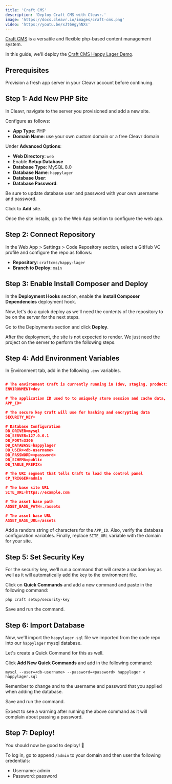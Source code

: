 ```yaml
---
title: 'Craft CMS'
description: 'Deploy Craft CMS with Cleavr.'
image: 'https://docs.cleavr.io/images/craft-cms.png'
video: 'https://youtu.be/xJt6AgyhNXs'
---
```


<you-tube video="xJt6AgyhNXs"></you-tube>

[Craft CMS](https://craftcms.com/) is a versatile and flexible php-based content management system. 

In this guide, we'll deploy the [Craft CMS Happy Lager Demo](https://github.com/craftcms/happy-lager). 

## Prerequisites

Provision a fresh app server in your Cleavr account before continuing. 

## Step 1: Add New PHP Site

In Cleavr, navigate to the server you provisioned and add a new site. 

Configure as follows: 

- **App Type**: PHP
- **Domain Name**: use your own custom domain or a free Cleavr domain

Under **Advanced Options**: 
 
- **Web Directory**: `web`
- Enable **Setup Database**
- **Database Type**: MySQL 8.0
- **Database Name**: `happylager`
- **Database User**: <db username>
- **Database Password**: <password>

Be sure to update database user and password with your own username and password. 

Click to **Add** site. 

Once the site installs, go to the Web App section to configure the web app. 

## Step 2: Connect Repository

In the Web App > Settings > Code Repository section, select a GitHub VC profile and configure the repo as follows: 

- **Repository**: `craftcms/happy-lager`
- **Branch to Deploy**: `main`

## Step 3: Enable Install Composer and Deploy

In the **Deployment Hooks** section, enable the **Install Composer Dependencies** deployment hook. 

Now, let's do a quick deploy as we'll need the contents of the repository to be on the server for the next steps. 

Go to the Deployments section and click **Deploy**. 

<base-info>
After the deployment, the site is not expected to render. We just need the project on the server to perform the following steps. 
</base-info>

## Step 4: Add Environment Variables

In Environment tab, add in the following `.env` variables. 

```json

# The environment Craft is currently running in (dev, staging, production, etc.)
ENVIRONMENT=dev

# The application ID used to to uniquely store session and cache data, mutex locks, and more
APP_ID=

# The secure key Craft will use for hashing and encrypting data
SECURITY_KEY=

# Database Configuration
DB_DRIVER=mysql
DB_SERVER=127.0.0.1
DB_PORT=3306
DB_DATABASE=happylager
DB_USER=<db-username>
DB_PASSWORD=<password>
DB_SCHEMA=public
DB_TABLE_PREFIX=

# The URI segment that tells Craft to load the control panel
CP_TRIGGER=admin

# The base site URL
SITE_URL=https://example.com

# The asset base path
ASSET_BASE_PATH=./assets

# The asset base URL
ASSET_BASE_URL=/assets
```

Add a random string of characters for the `APP_ID`. Also, verify the database configuration variables. Finally, replace `SITE_URL` variable with the domain for your site. 

## Step 5: Set Security Key

For the security key, we'll run a command that will create a random key as well as it will automatically add the key to the environment file. 

Click on **Quick Commands** and add a new command and paste in the following command: 

```
php craft setup/security-key
```

Save and run the command. 

## Step 6: Import Database

Now, we'll import the `happylager.sql` file we imported from the code repo into our `happylager` mysql database. 

Let's create a Quick Command for this as well. 

Click **Add New Quick Commands** and add in the following command: 

```
mysql --user=<db-username> --password=<password> happylager < happylager.sql
```

<base-info>
  Remember to change <db-username> and <password> to the username and password that you applied when adding the database.
</base-info>

Save and run the command. 

<base-alert>
Expect to see a warning after running the above command as it will complain about passing a password. 
</base-alert>

## Step 7: Deploy!

You should now be good to deploy! 🚀

To log in, go to append `/admin` to your domain and then user the following credentials: 

- Username: admin
- Password: password

